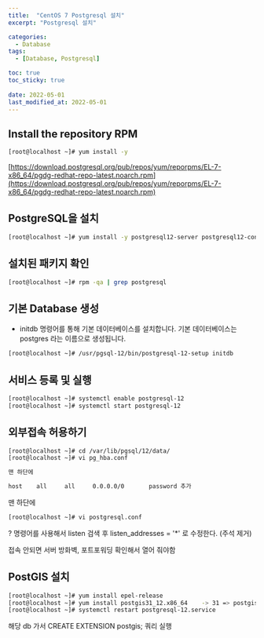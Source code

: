 ```yaml
---
title:  "CentOS 7 Postgresql 설치"
excerpt: "Postgresql 설치"

categories:
  - Database
tags:
  - [Database, Postgresql]

toc: true
toc_sticky: true
 
date: 2022-05-01
last_modified_at: 2022-05-01
---
```

## Install the repository RPM

```bash
[root@localhost ~]# yum install -y 
```

[https://download.postgresql.org/pub/repos/yum/reporpms/EL-7-x86_64/pgdg-redhat-repo-latest.noarch.rpm](https://download.postgresql.org/pub/repos/yum/reporpms/EL-7-x86_64/pgdg-redhat-repo-latest.noarch.rpm)

## PostgreSQL을 설치

```bash
[root@localhost ~]# yum install -y postgresql12-server postgresql12-contrib
```

## 설치된 패키지 확인

```bash
[root@localhost ~]# rpm -qa | grep postgresql
```

## 기본 Database 생성

 - initdb 명령어를 통해 기본 데이터베이스를 설치합니다. 기본 데이터베이스는 postgres 라는 이름으로 생성됩니다.

```bash
[root@localhost ~]# /usr/pgsql-12/bin/postgresql-12-setup initdb
```

## 서비스 등록 및 실행

```bash
[root@localhost ~]# systemctl enable postgresql-12
[root@localhost ~]# systemctl start postgresql-12
```

## 외부접속 허용하기

```bash
[root@localhost ~]# cd /var/lib/pgsql/12/data/
[root@localhost ~]# vi pg_hba.conf

맨 하단에

host    all     all     0.0.0.0/0       password 추가
```

맨 하단에

```bash
[root@localhost ~]# vi postgresql.conf
```

? 명령어를 사용해서 listen 검색 후 listen_addresses = '*' 로 수정한다. (주석 제거)

접속 안되면 서버 방화벽, 포트포워딩 확인해서 열어 줘야함

## PostGIS 설치

```bash
[root@localhost ~]# yum install epel-release
[root@localhost ~]# yum install postgis31_12.x86_64    -> 31 => postgis 3.1버전 , 12 가 postgresql 12버전
[root@localhost ~]# systemctl restart postgresql-12.service
```

해당 db 가서 CREATE EXTENSION postgis; 쿼리 실행